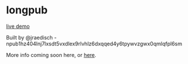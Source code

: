 # longpub

[live demo](https://canostrical.github.io/longpub/)

Built by @jraedisch - npub1hz404lnj7lxsdt5vxdlex9rlvhlz6dxqqed4y6tpywvzgwx0qmlqfpl6sm

More info coming soon here, or [here](https://blogstack.io/naddr1qqrkcmmwvac82cspr4mhxue69uhkummnw3ez6ur4vgh8wetvd3hhyer9wghxuet5qgst32h6lee00ngx46xrxlunz3lktl3dxnqqvk6jd9sj8xpy8r8sdlsrqsqqqa282ucjk0).
